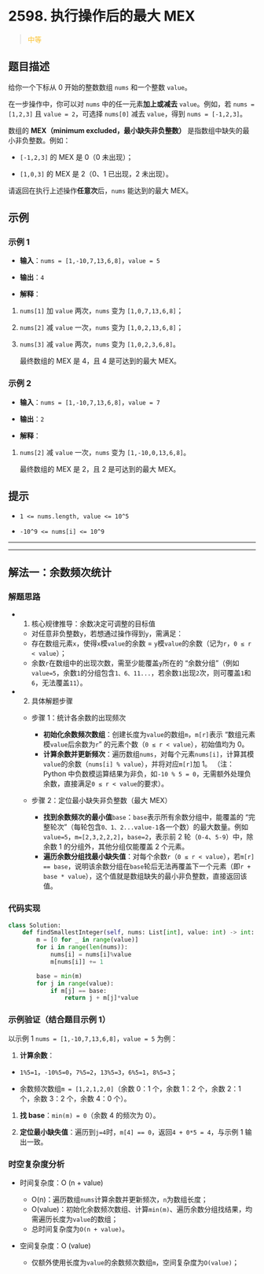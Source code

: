 # 2598. 执行操作后的最大 MEX
><span style="color:rgb(251,193,45)">中等</span>
## 题目描述

给你一个下标从 0 开始的整数数组 `nums` 和一个整数 `value`。

在一步操作中，你可以对 `nums` 中的任一元素**加上或减去** `value`。例如，若 `nums = [1,2,3]` 且 `value = 2`，可选择 `nums[0]` 减去 `value`，得到 `nums = [-1,2,3]`。

数组的 **MEX（minimum excluded，最小缺失非负整数）** 是指数组中缺失的最小非负整数。例如：



* `[-1,2,3]` 的 MEX 是 0（0 未出现）；

* `[1,0,3]` 的 MEX 是 2（0、1 已出现，2 未出现）。

请返回在执行上述操作**任意次**后，`nums` 能达到的最大 MEX。

## 示例

### 示例 1



* **输入**：`nums = [1,-10,7,13,6,8]`，`value = 5`

* **输出**：`4`

* **解释**：

1. `nums[1]` 加 `value` 两次，`nums` 变为 `[1,0,7,13,6,8]`；

2. `nums[2]` 减 `value` 一次，`nums` 变为 `[1,0,2,13,6,8]`；

3. `nums[3]` 减 `value` 两次，`nums` 变为 `[1,0,2,3,6,8]`。

   最终数组的 MEX 是 4，且 4 是可达到的最大 MEX。

### 示例 2



* **输入**：`nums = [1,-10,7,13,6,8]`，`value = 7`

* **输出**：`2`

* **解释**：

1. `nums[2]` 减 `value` 一次，`nums` 变为 `[1,-10,0,13,6,8]`。

   最终数组的 MEX 是 2，且 2 是可达到的最大 MEX。

## 提示



* `1 <= nums.length, value <= 10^5`

* `-10^9 <= nums[i] <= 10^9`





***
***




## 解法一：余数频次统计

### 解题思路

- 1. 核心规律推导：余数决定可调整的目标值
   - 对任意非负整数`y`，若想通过操作得到`y`，需满足：
   - 存在数组元素`x`，使得`x`模`value`的余数 = `y`模`value`的余数（记为`r`，`0 ≤ r < value`）；
   - 余数`r`在数组中的出现次数，需至少能覆盖`y`所在的 “余数分组”（例如`value=5`，余数`1`的分组包含`1、6、11...`，若余数`1`出现`2`次，则可覆盖`1`和`6`，无法覆盖`11`）。

- 2. 具体解题步骤

   - 步骤 1：统计各余数的出现频次
      - **初始化余数频次数组**：创建长度为`value`的数组`m`，`m[r]`表示 “数组元素模`value`后余数为`r`” 的元素个数（`0 ≤ r < value`），初始值均为 0。
      - **计算余数并更新频次**：遍历数组`nums`，对每个元素`nums[i]`，计算其模`value`的余数（`nums[i] % value`），并将对应`m[r]`加 1。
        （注：Python 中负数模运算结果为非负，如`-10 % 5 = 0`，无需额外处理负余数，直接满足`0 ≤ r < value`的要求）。

   - 步骤 2：定位最小缺失非负整数（最大 MEX）
      - **找到余数频次的最小值**`base`：`base`表示所有余数分组中，能覆盖的 “完整轮次”（每轮包含`0、1、2...value-1`各一个数）的最大数量。例如`value=5`，`m=[2,3,2,2,2]`，`base=2`，表示前 2 轮（`0-4`、`5-9`）中，除余数 1 的分组外，其他分组仅能覆盖 2 个元素。
      - **遍历余数分组找最小缺失值**：对每个余数`r`（`0 ≤ r < value`），若`m[r] == base`，说明该余数分组在`base`轮后无法再覆盖下一个元素（即`r + base * value`），这个值就是数组缺失的最小非负整数，直接返回该值。

### 代码实现

```python
class Solution:
    def findSmallestInteger(self, nums: List[int], value: int) -> int:
        m = [0 for _ in range(value)]
        for i in range(len(nums)):
            nums[i] = nums[i]%value
            m[nums[i]] += 1

        base = min(m)
        for j in range(value):
            if m[j] == base:
                return j + m[j]*value
```

### 示例验证（结合题目示例 1）

以示例 1 `nums = [1,-10,7,13,6,8]`，`value = 5` 为例：

1. **计算余数**：

* `1%5=1`，`-10%5=0`，`7%5=2`，`13%5=3`，`6%5=1`，`8%5=3`；

* 余数频次数组`m = [1,2,1,2,0]`（余数 0：1 个，余数 1：2 个，余数 2：1 个，余数 3：2 个，余数 4：0 个）。

1. **找 base**：`min(m) = 0`（余数 4 的频次为 0）。

2. **定位最小缺失值**：遍历到`j=4`时，`m[4] == 0`，返回`4 + 0*5 = 4`，与示例 1 输出一致。

### 时空复杂度分析

- 时间复杂度：O (n + value)
   - O(n)：遍历数组`nums`计算余数并更新频次，`n`为数组长度；
   - O(value)：初始化余数频次数组、计算`min(m)`、遍历余数分组找结果，均需遍历长度为`value`的数组；
   - 总时间复杂度为`O(n + value)`。

- 空间复杂度：O (value)
   - 仅额外使用长度为`value`的余数频次数组`m`，空间复杂度为`O(value)`；












